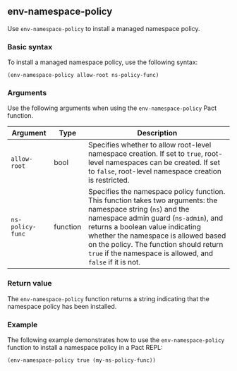 ## env-namespace-policy

Use `env-namespace-policy` to install a managed namespace policy.

### Basic syntax

To install a managed namespace policy, use the following syntax:

```pact
(env-namespace-policy allow-root ns-policy-func)
```

### Arguments

Use the following arguments when using the `env-namespace-policy` Pact function.

| Argument | Type | Description |
|--------- |----- | ----------- |
| `allow-root` | bool | Specifies whether to allow root-level namespace creation. If set to `true`, root-level namespaces can be created. If set to `false`, root-level namespace creation is restricted.|
| `ns-policy-func` | function | Specifies the namespace policy function. This function takes two arguments: the namespace string (`ns`) and the namespace admin guard (`ns-admin`), and returns a boolean value indicating whether the namespace is allowed based on the policy. The function should return `true` if the namespace is allowed, and `false` if it is not. |

### Return value

The `env-namespace-policy` function returns a string indicating that the namespace policy has been installed.

### Example

The following example demonstrates how to use the `env-namespace-policy` function to install a namespace policy in a Pact REPL:

```pact
(env-namespace-policy true (my-ns-policy-func))
```
